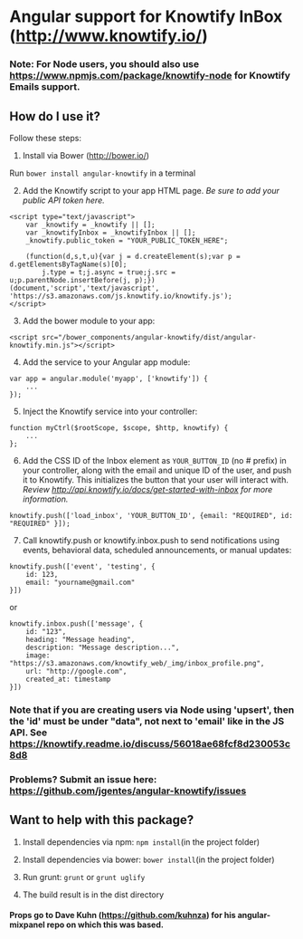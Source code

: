 # Angular support for Knowtify InBox (http://www.knowtify.io/)

### Note: For Node users, you should also use https://www.npmjs.com/package/knowtify-node for Knowtify Emails support.

## How do I use it?

Follow these steps:

1) Install via Bower (http://bower.io/) 

Run ``bower install angular-knowtify`` in a terminal


2) Add the Knowtify script to your app HTML page. *Be sure to add your public API token here.*

```
<script type="text/javascript">
    var _knowtify = _knowtify || [];
    var _knowtifyInbox = _knowtifyInbox || [];
    _knowtify.public_token = "YOUR_PUBLIC_TOKEN_HERE";
 
    (function(d,s,t,u){var j = d.createElement(s);var p = d.getElementsByTagName(s)[0];
        j.type = t;j.async = true;j.src = u;p.parentNode.insertBefore(j, p);})(document,'script','text/javascript', 'https://s3.amazonaws.com/js.knowtify.io/knowtify.js');
</script>
```


3) Add the bower module to your app:

```
<script src="/bower_components/angular-knowtify/dist/angular-knowtify.min.js"></script>
```


4) Add the service to your Angular app module:

```
var app = angular.module('myapp', ['knowtify']) {
    ...
});
```


5) Inject the Knowtify service into your controller:

```
function myCtrl($rootScope, $scope, $http, knowtify) {
    ...
};
```


6) Add the CSS ID of the Inbox element as ``YOUR_BUTTON_ID`` (no # prefix) in your controller, along with the email and unique ID of the user, and push it to Knowtify. This initializes the button that your user will interact with. *Review http://api.knowtify.io/docs/get-started-with-inbox for more information.*

```
knowtify.push(['load_inbox', 'YOUR_BUTTON_ID', {email: "REQUIRED", id: "REQUIRED" }]);
```


7) Call knowtify.push or knowtify.inbox.push to send notifications using events, behavioral data, scheduled announcements, or manual updates:  

```
knowtify.push(['event', 'testing', {
    id: 123,
    email: "yourname@gmail.com"
}])
```      

or

```
knowtify.inbox.push(['message', {
    id: "123",
    heading: "Message heading",
    description: "Message description...",
    image: "https://s3.amazonaws.com/knowtify_web/_img/inbox_profile.png",
    url: "http://google.com",
    created_at: timestamp
}])
```    


### Note that if you are creating users via Node using 'upsert', then the 'id' must be under "data", not next to 'email' like in the JS API. See https://knowtify.readme.io/discuss/56018ae68fcf8d230053c8d8

### Problems? Submit an issue here: https://github.com/jgentes/angular-knowtify/issues

## Want to help with this package?

1) Install dependencies via npm: ``npm install``(in the project folder)

2) Install dependencies via bower: ``bower install``(in the project folder)

2) Run grunt: ``grunt`` or ``grunt uglify``

3) The build result is in the dist directory


#### Props go to Dave Kuhn (https://github.com/kuhnza) for his angular-mixpanel repo on which this was based. 